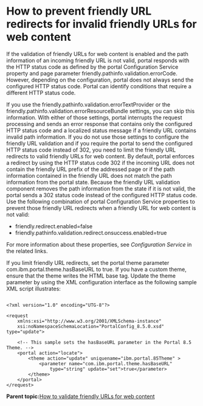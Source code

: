 # How to prevent friendly URL redirects for invalid friendly URLs for web content

If the validation of friendly URLs for web content is enabled and the path information of an incoming friendly URL is not valid, portal responds with the HTTP status code as defined by the portal Configuration Service property and page parameter friendly.pathinfo.validation.errorCode. However, depending on the configuration, portal does not always send the configured HTTP status code. Portal can identify conditions that require a different HTTP status code.

If you use the friendly.pathinfo.validation.errorTextProvider or the friendly.pathinfo.validation.errorResourceBundle settings, you can skip this information. With either of those settings, portal interrupts the request processing and sends an error response that contains only the configured HTTP status code and a localized status message if a friendly URL contains invalid path information. If you do not use those settings to configure the friendly URL validation and if you require the portal to send the configured HTTP status code instead of 302, you need to limit the friendly URL redirects to valid friendly URLs for web content. By default, portal enforces a redirect by using the HTTP status code 302 if the incoming URL does not contain the friendly URL prefix of the addressed page or if the path information contained in the friendly URL does not match the path information from the portal state. Because the friendly URL validation component removes the path information from the state if it is not valid, the portal sends a 302 status code instead of the configured HTTP status code. Use the following combination of portal Configuration Service properties to prevent those friendly URL redirects when a friendly URL for web content is not valid:

-   friendly.redirect.enabled=false
-   friendly.pathinfo.validation.redirect.onsuccess.enabled=true

For more information about these properties, see *Configuration Service* in the related links.

If you limit friendly URL redirects, set the portal theme parameter com.ibm.portal.theme.hasBaseURL to true. If you have a custom theme, ensure that the theme writes the HTML base tag. Update the theme parameter by using the XML configuration interface as the following sample XML script illustrates:

```

<?xml version="1.0" encoding="UTG-8"?>

<request
	xmlns:xsi="http://www.w3.org/2001/XMLSchema-instance" 
	xsi:noNamespaceSchemaLocation="PortalConfig_8.5.0.xsd"
type="update">

	<!-- This sample sets the hasBaseURL parameter in the Portal 8.5 Theme. -->
	<portal action="locate">
		<theme action="update" uniquename="ibm.portal.85Theme" >
			<parameter name="com.ibm.portal.theme.hasBaseURL"
				type="string" update="set">true</parameter>
		</theme>
	</portal>
</request>
```

**Parent topic:**[How to validate friendly URLs for web content](../wcm/validate_friendly_urls.md)

